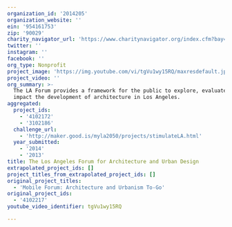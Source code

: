 ```yaml
---
organization_id: '2014205'
organization_website: ''
ein: '954161753'
zip: '90029'
charity_navigator_url: 'https://www.charitynavigator.org/index.cfm?bay=search.profile&ein=954161753'
twitter: ''
instagram: ''
facebook: ''
org_type: Nonprofit
project_image: 'https://img.youtube.com/vi/tgVu1wy15RQ/maxresdefault.jpg'
project_video: ''
org_summary: >-
  The LA Forum provides a framework for the public to explore, evaluate, and
  impact the development of architecture in Los Angeles.
aggregated:
  project_ids:
    - '4102172'
    - '3102186'
  challenge_url:
    - 'http://maker.good.is/myla2050/projects/stimulateLA.html'
  year_submitted:
    - '2014'
    - '2013'
title: The Los Angeles Forum for Architecture and Urban Design
extrapolated_project_ids: []
project_titles_from_extrapolated_project_ids: []
original_project_titles:
  - 'Mobile Forum: Architecture and Urbanism To-Go'
original_project_ids:
  - '4102217'
youtube_video_identifier: tgVu1wy15RQ

---
```

